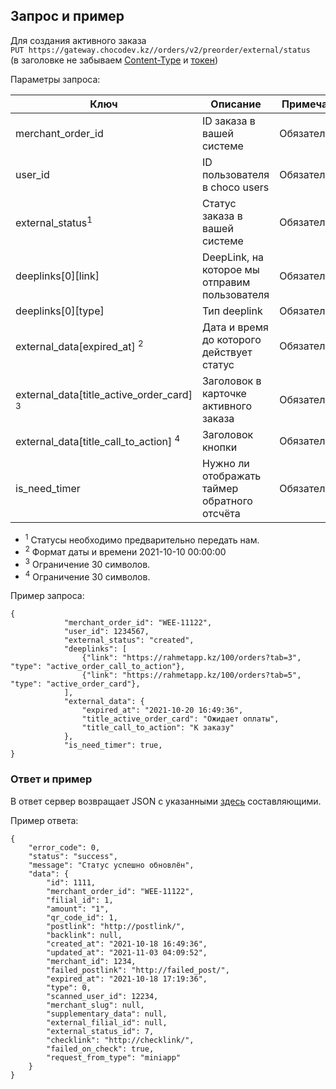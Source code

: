 ## Запрос и пример

Для создания активного заказа  
`PUT https://gateway.chocodev.kz//orders/v2/preorder/external/status`  
(в заголовке не забываем [Content-Type](/#_3) и [токен](/auth))  

Параметры запроса:

Ключ | Описание | Примечание | Значение | Тип
--- | --- | --- | --- | ---
merchant_order_id | ID заказа в вашей системе | Обязательное | 12344323 | string
user_id | ID пользователя в choco users | Обязательное | 1 | int
external_status<sup>1</sup> | Статус заказа в вашей системе | Обязательное | created | string
deeplinks[0][link] | DeepLink, на которое мы отправим пользователя | Обязательное | https://rahmetapp.kz/webapp/1/orders?tab=3 | string
deeplinks[0][type] | Тип deeplink | Обязательное | active_order_call_to_action/active_order_card | string
external_data[expired_at] <sup>2</sup> | Дата и время до которого действует статус | Обязательное | 2021-10-10 00:00:00 | string
external_data[title_active_order_card] <sup>3</sup> | Заголовок в карточке активного заказа | Обязательное | Заказ создан | string
external_data[title_call_to_action] <sup>4</sup> | Заголовок кнопки | Обязательное | Показать на карте | string
is_need_timer | Нужно ли отображать таймер обратного отсчёта | Обязательное | true | bool

- <sup>1</sup> Статусы необходимо предварительно передать нам.
- <sup>2</sup> Формат даты и времени 2021-10-10 00:00:00
- <sup>3</sup> Ограничение 30 символов.
- <sup>4</sup> Ограничение 30 символов.

Пример запроса: 
```
{
            "merchant_order_id": "WEE-11122",
            "user_id": 1234567,
            "external_status": "created",
            "deeplinks": [
                {"link": "https://rahmetapp.kz/100/orders?tab=3", "type": "active_order_call_to_action"},
                {"link": "https://rahmetapp.kz/100/orders?tab=5", "type": "active_order_card"},
            ],
            "external_data": {
                "expired_at": "2021-10-20 16:49:36",
                "title_active_order_card": "Ожидает оплаты",
                "title_call_to_action": "К заказу"
            },
            "is_need_timer": true,
}
```

### Ответ и пример

В ответ сервер возвращает JSON с указанными [здесь](/#_4) составляющими.  

Пример ответа: 
```
{
    "error_code": 0,
    "status": "success",
    "message": "Статус успешно обновлён",
    "data": {
        "id": 1111,
        "merchant_order_id": "WEE-11122",
        "filial_id": 1,
        "amount": "1",
        "qr_code_id": 1,
        "postlink": "http://postlink/",
        "backlink": null,
        "created_at": "2021-10-18 16:49:36",
        "updated_at": "2021-11-03 04:09:52",
        "merchant_id": 1234,
        "failed_postlink": "http://failed_post/",
        "expired_at": "2021-10-18 17:19:36",
        "type": 0,
        "scanned_user_id": 12234,
        "merchant_slug": null,
        "supplementary_data": null,
        "external_filial_id": null,
        "external_status_id": 7,
        "checklink": "http://checklink/",
        "failed_on_check": true,
        "request_from_type": "miniapp"
    }
}
```
